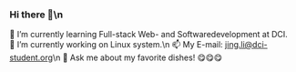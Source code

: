 ### Hi there 👋\n
🌱 I’m currently learning Full-stack Web- and Softwaredevelopment at DCI.<br>
🔭 I’m currently working on Linux system.\n
📫 My E-mail: jing.li@dci-student.org\n
💬 Ask me about my favorite dishes! 😋😋😋
<!--
**jili0/jili0** is a ✨ _special_ ✨ repository because its `README.md` (this file) appears on your GitHub profile.

Here are some ideas to get you started:

- 🔭 I’m currently working on ...
- 🌱 I’m currently learning ...
- 👯 I’m looking to collaborate on ...
- 🤔 I’m looking for help with ...   
- 💬 Ask me about ...
- 📫 How to reach me: ...
- 😄 Pronouns: ...
- ⚡ Fun fact: ...
-->
